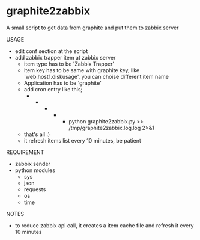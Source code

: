 graphite2zabbix
===============

A small script to get data from graphite and put them to zabbix server 

USAGE
- edit conf section at the script
- add zabbix trapper item at zabbix server
	- item type has to be 'Zabbix Trapper'
	- item key has to be same with graphite key, like 'web.host1.diskusage', you can choise different item name
	- Application has to be 'graphite'
	- add cron entry like this;
		* * * * * python graphite2zabbix.py  >> /tmp/graphite2zabbix.log.log 2>&1
	- that's all :)
	- it refresh items list every 10 minutes, be patient

REQUIREMENT
- zabbix sender
- python modules
	- sys
	- json
	- requests
	- os
	- time

NOTES
- to reduce zabbix api call, it creates a item cache file and refresh it every 10 minutes
